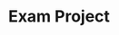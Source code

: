 ---
title: "Exam Project"
github_url: "https://nbviewer.jupyter.org/github/NumEconCopenhagen/lectures-2019/blob/master/projects/ExamProject.pdf"
weight: 30
---